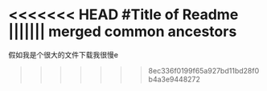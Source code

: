 <<<<<<< HEAD
#Title of Readme
||||||| merged common ancestors
=======
假如我是个很大的文件下载我很慢e
>>>>>>> 8ec336f0199f65a927bd11bd28f0b4a3e9448272
